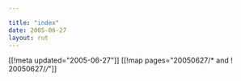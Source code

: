 ```yaml
---

title: "index"
date: 2005-06-27
layout: rut
---
```


[[!meta updated="2005-06-27"]]
[[!map pages="20050627/* and ! 20050627/*/*"]]
